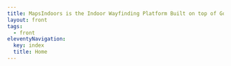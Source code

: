 ```yaml
---
title: MapsIndoors is the Indoor Wayfinding Platform Built on top of Google Maps
layout: front
tags: 
  - front
eleventyNavigation:
  key: index
  title: Home
---
```

